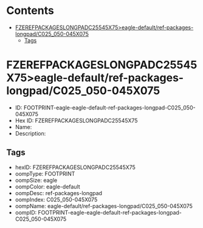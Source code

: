 



Contents
========

* [FZEREFPACKAGESLONGPADC25545X75>eagle-default/ref-packages-longpad/C025_050-045X075](#fzerefpackageslongpadc25545x75eagle-defaultref-packages-longpadc025_050-045x075)
	* [Tags](#tags)

# FZEREFPACKAGESLONGPADC25545X75>eagle-default/ref-packages-longpad/C025_050-045X075

- ID: FOOTPRINT-eagle-eagle-default-ref-packages-longpad-C025_050-045X075
- Hex ID: FZEREFPACKAGESLONGPADC25545X75
- Name: 
- Description: 

## Tags

- hexID: FZEREFPACKAGESLONGPADC25545X75
- oompType: FOOTPRINT
- oompSize: eagle
- oompColor: eagle-default
- oompDesc: ref-packages-longpad
- oompIndex: C025_050-045X075
- oompName: eagle-default/ref-packages-longpad/C025_050-045X075
- oompID: FOOTPRINT-eagle-eagle-default-ref-packages-longpad-C025_050-045X075
